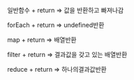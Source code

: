 일반함수 + return => 값을 반환하고 빠져나감

forEach + return => undefined반환

map + return => 배열반환

filter + return => 결과값을 갖고 있는 배열반환

reduce + return => 하나의결과값반환


